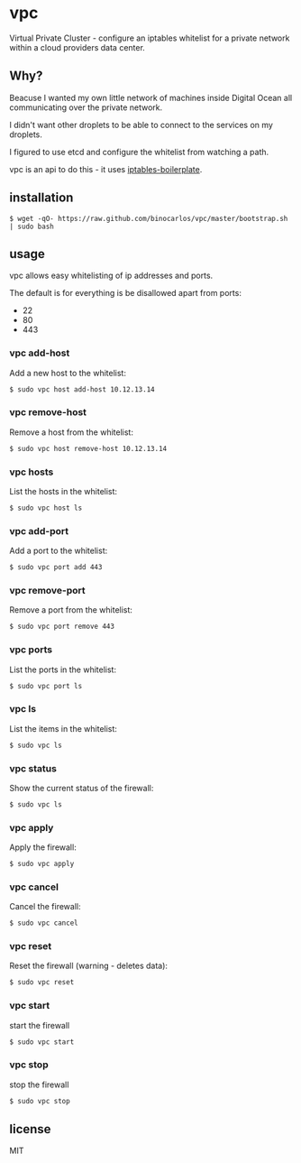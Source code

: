 vpc
===

Virtual Private Cluster - configure an iptables whitelist for a private network within a cloud providers data center.

## Why?

Beacuse I wanted my own little network of machines inside Digital Ocean all communicating over the private network.

I didn't want other droplets to be able to connect to the services on my droplets.

I figured to use etcd and configure the whitelist from watching a path.

vpc is an api to do this - it uses [iptables-boilerplate](https://github.com/bmaeser/iptables-boilerplate).

## installation

```
$ wget -qO- https://raw.github.com/binocarlos/vpc/master/bootstrap.sh | sudo bash
```

## usage

vpc allows easy whitelisting of ip addresses and ports.

The default is for everything is be disallowed apart from ports:

 * 22
 * 80
 * 443

### vpc add-host <ip>

Add a new host to the whitelist:

```bash
$ sudo vpc host add-host 10.12.13.14
```

### vpc remove-host <ip>

Remove a host from the whitelist:

```bash
$ sudo vpc host remove-host 10.12.13.14
```

### vpc hosts

List the hosts in the whitelist:

```bash
$ sudo vpc host ls
```

### vpc add-port <port>

Add a port to the whitelist:

```bash
$ sudo vpc port add 443
```

### vpc remove-port <port>

Remove a port from the whitelist:

```bash
$ sudo vpc port remove 443
```

### vpc ports

List the ports in the whitelist:

```bash
$ sudo vpc port ls
```

### vpc ls

List the items in the whitelist:

```bash
$ sudo vpc ls
```

### vpc status

Show the current status of the firewall:

```bash
$ sudo vpc ls
```

### vpc apply

Apply the firewall:

```bash
$ sudo vpc apply
```

### vpc cancel

Cancel the firewall:

```bash
$ sudo vpc cancel
```

### vpc reset

Reset the firewall (warning - deletes data):

```bash
$ sudo vpc reset
```

### vpc start

start the firewall

```bash
$ sudo vpc start
```

### vpc stop

stop the firewall

```bash
$ sudo vpc stop
```

## license

MIT
